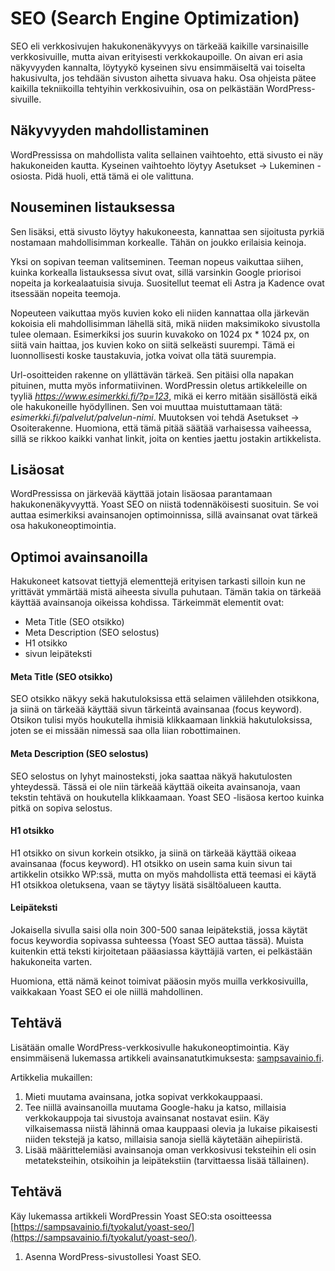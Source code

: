 # SEO (Search Engine Optimization)

SEO eli verkkosivujen hakukonenäkyvyys on tärkeää kaikille varsinaisille verkkosivuille, mutta aivan erityisesti verkkokaupoille. On aivan eri asia näkyvyyden kannalta, löytyykö kyseinen sivu ensimmäiseltä vai toiselta hakusivulta, jos tehdään sivuston aihetta sivuava haku. Osa ohjeista pätee kaikilla tekniikoilla tehtyihin verkkosivuihin, osa on pelkästään WordPress-sivuille.

## Näkyvyyden mahdollistaminen

WordPressissa on mahdollista valita sellainen vaihtoehto, että sivusto ei näy hakukoneiden kautta. Kyseinen vaihtoehto löytyy Asetukset -> Lukeminen -osiosta. Pidä huoli, että tämä ei ole valittuna.

## Nouseminen listauksessa

Sen lisäksi, että sivusto löytyy hakukoneesta, kannattaa sen sijoitusta pyrkiä nostamaan mahdollisimman korkealle. Tähän on joukko erilaisia keinoja.

Yksi on sopivan teeman valitseminen. Teeman nopeus vaikuttaa siihen, kuinka korkealla listauksessa sivut ovat, sillä varsinkin Google priorisoi nopeita ja korkealaatuisia sivuja. Suositellut teemat eli Astra ja Kadence ovat itsessään nopeita teemoja. 

Nopeuteen vaikuttaa myös kuvien koko eli niiden kannattaa olla järkevän kokoisia eli mahdollisimman lähellä sitä, mikä niiden maksimikoko sivustolla tulee olemaan. Esimerkiksi jos suurin kuvakoko on 1024 px * 1024 px, on siitä vain haittaa, jos kuvien koko on siitä selkeästi suurempi. Tämä ei luonnollisesti koske taustakuvia, jotka voivat olla tätä suurempia.

Url-osoitteiden rakenne on yllättävän tärkeä. Sen pitäisi olla napakan pituinen, mutta myös informatiivinen. WordPressin oletus artikkeleille on tyyliä *https://www.esimerkki.fi/?p=123*, mikä ei kerro mitään sisällöstä eikä ole hakukoneille hyödyllinen. Sen voi muuttaa muistuttamaan tätä: *esimerkki.fi/palvelut/palvelun-nimi*. Muutoksen voi tehdä Asetukset -> Osoiterakenne. Huomiona, että tämä pitää säätää varhaisessa vaiheessa, sillä se rikkoo kaikki vanhat linkit, joita on kenties jaettu jostakin artikkelista.

## Lisäosat

WordPressissa on järkevää käyttää jotain lisäosaa parantamaan hakukonenäkyvyyttä. Yoast SEO on niistä todennäköisesti suosituin. Se voi auttaa esimerkiksi avainsanojen optimoinnissa, sillä avainsanat ovat tärkeä osa hakukoneoptimointia. 

## Optimoi avainsanoilla

Hakukoneet katsovat tiettyjä elementtejä erityisen tarkasti silloin kun ne yrittävät ymmärtää mistä aiheesta sivulla puhutaan. Tämän takia on tärkeää käyttää avainsanoja oikeissa kohdissa. Tärkeimmät elementit ovat:

- Meta Title (SEO otsikko)
- Meta Description (SEO selostus)
- H1 otsikko
- sivun leipäteksti

#### Meta Title (SEO otsikko)
SEO otsikko näkyy sekä hakutuloksissa että selaimen välilehden otsikkona, ja siinä on tärkeää käyttää sivun tärkeintä avainsanaa (focus keyword). Otsikon tulisi myös houkutella ihmisiä klikkaamaan linkkiä hakutuloksissa, joten se ei missään nimessä saa olla liian robottimainen.

#### Meta Description (SEO selostus)
SEO selostus on lyhyt mainosteksti, joka saattaa näkyä hakutulosten yhteydessä. Tässä ei ole niin tärkeää käyttää oikeita avainsanoja, vaan tekstin tehtävä on houkutella klikkaamaan. Yoast SEO -lisäosa kertoo kuinka pitkä on sopiva selostus.

#### H1 otsikko
H1 otsikko on sivun korkein otsikko, ja siinä on tärkeää käyttää oikeaa avainsanaa (focus keyword). H1 otsikko on usein sama kuin sivun tai artikkelin otsikko WP:ssä, mutta on myös mahdollista että teemasi ei käytä H1 otsikkoa oletuksena, vaan se täytyy lisätä sisältöalueen kautta.

#### Leipäteksti
Jokaisella sivulla saisi olla noin 300-500 sanaa leipätekstiä, jossa käytät focus keywordia sopivassa suhteessa (Yoast SEO auttaa tässä). Muista kuitenkin että teksti kirjoitetaan pääasiassa käyttäjiä varten, ei pelkästään hakukoneita varten.

Huomiona, että nämä keinot toimivat pääosin myös muilla verkkosivuilla, vaikkakaan Yoast SEO ei ole niillä mahdollinen.


## Tehtävä

Lisätään omalle WordPress-verkkosivulle hakukoneoptimointia. Käy ensimmäisenä lukemassa artikkeli avainsanatutkimuksesta: [sampsavainio.fi](https://sampsavainio.fi/blogi/avainsanatutkimus/)<base target="_blank">.

Artikkelia mukaillen:

1. Mieti muutama avainsana, jotka sopivat verkkokauppaasi.
2. Tee niillä avainsanoilla muutama Google-haku ja katso, millaisia verkkokauppoja tai sivustoja avainsanat nostavat esiin. Käy vilkaisemassa niistä lähinnä omaa kauppaasi olevia ja lukaise pikaisesti niiden tekstejä ja katso, millaisia sanoja siellä käytetään aihepiiristä.
3. Lisää määrittelemiäsi avainsanoja oman verkkosivusi teksteihin eli osin metateksteihin, otsikoihin ja leipätekstiin (tarvittaessa lisää tällainen).

## Tehtävä

Käy lukemassa artikkeli WordPressin Yoast SEO:sta osoitteessa [https://sampsavainio.fi/tyokalut/yoast-seo/](https://sampsavainio.fi/tyokalut/yoast-seo/)<base target="_blank">.

1. Asenna WordPress-sivustollesi Yoast SEO.